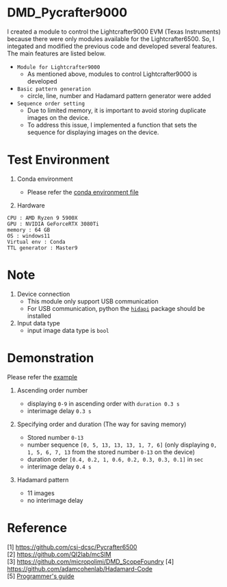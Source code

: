 # DMD_Pycrafter9000
I created a module to control the Lightcrafter9000 EVM (Texas Instruments) because there were only modules available for the Lightcrafter6500.
So, I integated and modified the previous code and developed several features. The main features are listed below.  

+ `Module for Lightcrafter9000`
    + As mentioned above, modules to control Lightcrafter9000 is developed 
+ `Basic pattern generation`  
    + circle, line, number and Hadamard pattern generator were added
+ `Sequence order setting`
    + Due to limited memory, it is important to avoid storing duplicate images on the device.
    + To address this issue, I implemented a function that sets the sequence for displaying images on the device.

# Test Environment
1. Conda environment
    + Please refer the [conda environment file](./env.yml)
    
2. Hardware   
```
CPU : AMD Ryzen 9 5900X  
GPU : NVIDIA GeForceRTX 3080Ti  
memory : 64 GB  
OS : windows11  
Virtual env : Conda
TTL generator : Master9 
```

# Note
1. Device connection
    + This module only support USB communication
    + For USB communication, python the [`hidapi`](https://pypi.org/project/hidapi/) package should be installed
2. Input data type
    + input image data type is `bool`

# Demonstration
Please refer the [example](./hadamard.ipynb)

1. Ascending order number  
    + displaying `0-9` in ascending order with `duration 0.3 s`
    + interimage delay `0.3 s`

2. Specifying order and duration (The way for saving memory)
    + Stored number `0-13`
    + number sequence `[0, 5, 13, 13, 13, 1, 7, 6]` (only displaying `0, 1, 5, 6, 7, 13` from the stored number `0-13` on the device) 
    + duration order `[0.4, 0.2, 1, 0.6, 0.2, 0.3, 0.3, 0.1]` in `sec`
    + interimage delay `0.4 s`

3. Hadamard pattern
    + 11 images
    + no interimage delay
    
# Reference
[1] https://github.com/csi-dcsc/Pycrafter6500  
[2] https://github.com/QI2lab/mcSIM  
[3] https://github.com/micropolimi/DMD_ScopeFoundry 
[4] https://github.com/adamcohenlab/Hadamard-Code    
[5] [Programmer's guide](https://www.ti.com/lit/ug/dlpu018h/dlpu018h.pdf?ts=1675332908303)  
